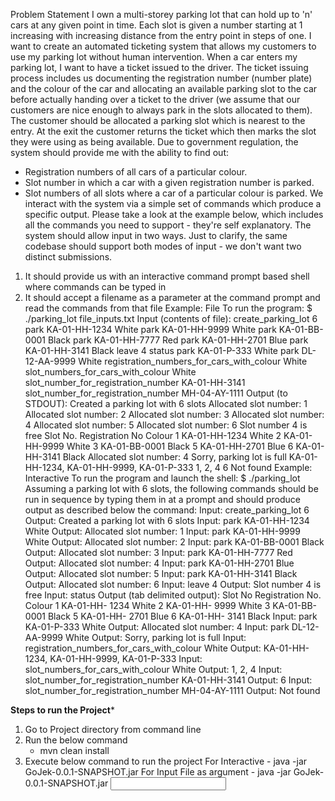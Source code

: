 Problem Statement
I own a multi-storey parking lot that can hold up to 'n' cars at any given point in time.
Each slot is given a number starting at 1 increasing with increasing distance from the
entry point in steps of one. I want to create an automated ticketing system that allows
my customers to use my parking lot without human intervention.
When a car enters my parking lot, I want to have a ticket issued to the driver. The ticket
issuing process includes us documenting the registration number (number plate) and
the colour of the car and allocating an available parking slot to the car before actually
handing over a ticket to the driver (we assume that our customers are nice enough to
always park in the slots allocated to them). The customer should be allocated a parking
slot which is nearest to the entry. At the exit the customer returns the ticket which then
marks the slot they were using as being available.
Due to government regulation, the system should provide me with the ability to find out:
- Registration numbers of all cars of a particular colour.
- Slot number in which a car with a given registration number is parked.
- Slot numbers of all slots where a car of a particular colour is parked.
We interact with the system via a simple set of commands which produce a specific
output. Please take a look at the example below, which includes all the commands you
need to support - they're self explanatory. The system should allow input in two ways.
Just to clarify, the same codebase should support both modes of input - we don't want
two distinct submissions.
1) It should provide us with an interactive command prompt based shell where
commands can be typed in
2) It should accept a filename as a parameter at the command prompt and read the
commands from that file
Example: File
To run the program:
$ ./parking_lot file_inputs.txt
Input (contents of file):
create_parking_lot 6
park KA-01-HH-1234 White
park KA-01-HH-9999 White
park KA-01-BB-0001 Black
park KA-01-HH-7777 Red
park KA-01-HH-2701 Blue
park KA-01-HH-3141 Black
leave 4
status
park KA-01-P-333 White
park DL-12-AA-9999 White
registration_numbers_for_cars_with_colour White
slot_numbers_for_cars_with_colour White
slot_number_for_registration_number KA-01-HH-3141
slot_number_for_registration_number MH-04-AY-1111
Output (to STDOUT):
Created a parking lot with 6 slots
Allocated slot number: 1
Allocated slot number: 2
Allocated slot number: 3
Allocated slot number: 4
Allocated slot number: 5
Allocated slot number: 6
Slot number 4 is free
Slot No. Registration No Colour
1 KA-01-HH-1234 White
2 KA-01-HH-9999 White
3 KA-01-BB-0001 Black
5 KA-01-HH-2701 Blue
6 KA-01-HH-3141 Black
Allocated slot number: 4
Sorry, parking lot is full
KA-01-HH-1234, KA-01-HH-9999, KA-01-P-333
1, 2, 4
6
Not found
Example: Interactive
To run the program and launch the shell:
$ ./parking_lot
Assuming a parking lot with 6 slots, the following commands should be run in sequence
by typing them in at a prompt and should produce output as described below the
command:
Input:
create_parking_lot 6
Output:
Created a parking lot with 6 slots
Input:
park KA-01-HH-1234 White
Output:
Allocated slot number: 1
Input:
park KA-01-HH-9999 White
Output:
Allocated slot number: 2
Input:
park KA-01-BB-0001 Black
Output:
Allocated slot number: 3
Input:
park KA-01-HH-7777 Red
Output:
Allocated slot number: 4
Input:
park KA-01-HH-2701 Blue
Output:
Allocated slot number: 5
Input:
park KA-01-HH-3141 Black
Output:
Allocated slot number: 6
Input:
leave 4
Output:
Slot number 4 is free
Input:
status
Output (tab delimited output):
Slot No Registration No. Colour
1 KA-01-HH- 1234 White
2 KA-01-HH- 9999 White
3 KA-01-BB- 0001 Black
5 KA-01-HH- 2701 Blue
6 KA-01-HH- 3141 Black
Input:
park KA-01-P-333 White
Output:
Allocated slot number: 4
Input:
park DL-12-AA-9999 White
Output:
Sorry, parking lot is full
Input:
registration_numbers_for_cars_with_colour White
Output:
KA-01-HH-1234, KA-01-HH-9999, KA-01-P-333
Input:
slot_numbers_for_cars_with_colour White
Output:
1, 2, 4
Input:
slot_number_for_registration_number KA-01-HH-3141
Output:
6
Input:
slot_number_for_registration_number MH-04-AY-1111
Output:
Not found


********Steps to run the Project*********

1)  Go to Project directory from command line
2)  Run the below command
	- mvn clean install
3) Execute below command to run the project
	For Interactive
		- java -jar GoJek-0.0.1-SNAPSHOT.jar
	For Input File as argument
		- java -jar GoJek-0.0.1-SNAPSHOT.jar <input file>
	